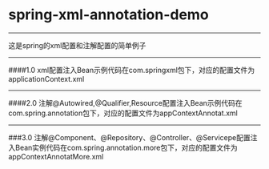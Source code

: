 # spring-xml-annotation-demo
---
这是spring的xml配置和注解配置的简单例子

---
####1.0
xml配置注入Bean示例代码在com.springxml包下，对应的配置文件为applicationContext.xml

---
####2.0
注解@Autowired,@Qualifier,Resource配置注入Bean示例代码在com.spring.annotation包下，对应的配置文件为appContextAnnotat.xml

---

###3.0
注解@Component、@Repository、@Controller、@Servicepe配置注入Bean实例代码在com.spring.annotation.more包下，对应的配置文件为appContextAnnotatMore.xml
